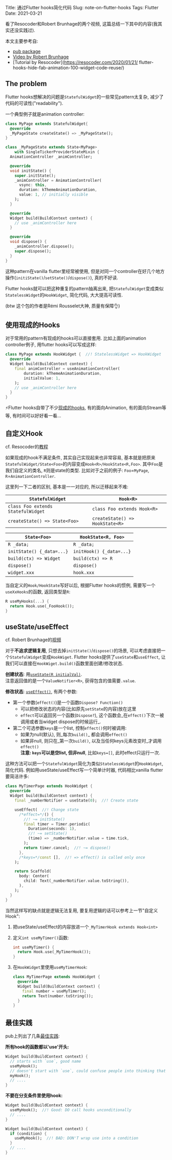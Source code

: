 Title: 通过Flutter hooks简化代码
Slug: note-on-flutter-hooks
Tags: Flutter
Date: 2021-03-21

看了Resocoder和Robert Brunhage的两个视频, 这篇总结一下其中的内容(我其实还没实践过).

本文主要参考自:
- [pub package](https://pub.dev/packages/flutter_hooks)  
- [Video by Robert Brunhage](https://www.youtube.com/watch?v=A1DUBgIsCv8)  
- [Tutorial by Resocoder](https://resocoder.com/2020/01/21/ flutter-hooks-hide-fab-animation-100-widget-code-reuse/)  

## The problem

Flutter hooks想解决的问题是`StatefulWidget`的一些常见pattern太复杂, 减少了代码的可读性("readability").

一个典型例子就是animation controller:

```dart
class MyPage extends StatefulWidget{
  @override
  _MyPageState createState() => _MyPageState();
}

class _MyPageState extends State<MyPage>
    with SingleTickerProviderStateMixin {
  AnimationController _animController;

  @override
  void initState() {
    super.initState();
    _animController = AnimationController(
      vsync: this,
      duration: kThemeAnimationDuration,
      value: 1, // initially visible
    );
  }

  @override
  Widget build(BuildContext context) {
    // use _animController here
  }

  @override
  void dispose() { 
    _animController.dispose();
    super.dispose();
  }
}
```

这种pattern在vanilla flutter里经常被使用, 但是对同一个controller在好几个地方操作(`initiState()`/`setState()`/`dispose()`), 真的不好读.

Flutter hooks就可以把这种重复的pattern抽离出来, 把`StatefulWidget`变成类似`StatelessWidget`的`HookWidget`, 简化代码, 大大提高可读性.

(btw 这个包的作者是Rémi Rousselet大神, 质量有保障👌)

## 使用现成的Hooks

对于常用的pattern有现成的hooks可以直接套用. 比如上面的animation controller例子, 用flutter hooks可以写成这样:

```dart
class MyPage extends HookWidget {  //! StatelessWidget => HookWidget
  @override
  Widget build(BuildContext context) {
    final animController = useAnimationController(
        duration: kThemeAnimationDuration, 
        initialValue: 1,
    );
    // use _animController here
  }
}
```

⚡️Flutter hooks自带了不少[现成的hooks](https://pub.dev/packages/flutter_hooks#existing-hooks), 有的面向Animation, 有的面向Stream等等, 有时间可以好好看一看...

## 自定义Hook

cf. Resocoder的[教程](https://resocoder.com/2020/01/21/flutter-hooks-hide-fab-animation-100-widget-code-reuse/#t-1616317538465)

如果现成的hook不满足条件, 其实自己实现起来也非常容易, 基本就是把原来`StatefulWidget/State<Foo>`的内容变成`Hook<R>/HookState<R,Foo>`. 其中`Foo`是我们自定义的类名, `R`则是state的类型. 比如对于之前的例子: `Foo`=`MyPage`, `R`=`AnimationController`.

这里列一下二者的区别, 基本是一一对应的, 所以迁移起来不难:

| `StatefulWidget`                   | `Hook<R>`                       |
| ---------------------------------- | ------------------------------- |
| `class Foo extends StatefulWidget` | `class Foo extends Hook<R>`     |
| `createState() => State<Foo>`      | `createState() => HookState<R>` |

| `State<Foo>`              | `HookState<R, Foo>`      |
| ------------------------- | ------------------------ |
| `R _data;`                | `R _data;`               |
| `initState() {_data=...}` | `initHook() {_data=...}` |
| `build(ctx) => Widget`    | `build(ctx) => R`        |
| `dispose()`               | `dispose()`              |
| `widget.xxx`              | `hook.xxx`               |

当自定义的`Hook/HookState`写好以后, 根据Flutter hooks的惯例, 需要写一个`useXxHooks`的函数, 返回类型是`R`:

```dart
R useMyHooks(...) {
  return Hook.use(_FooHook());
}
```

## useState/useEffect

cf. Robert Brunhage的[视频](https://www.youtube.com/watch?v=A1DUBgIsCv8)

对于**不追求逻辑复用**, 只想去掉`initState()`/`dispose()`的场景, 可以考虑直接把一个`StatefulWidget`变成`HookWiget`. Flutter hooks提供了`useState`和`useEffect`, 让我们可以直接在`HookWiget.build()`函数里面创建/修改状态.

**创建状态**: 用[`useState(R initialVal)`](https://pub.dev/documentation/flutter_hooks/latest/flutter_hooks/useState.html).\
注意返回值的是一个`ValueNotifier<R>`, 获得包含的值需要`.value`.

**修改状态**: [`useEffect()`](https://pub.dev/documentation/flutter_hooks/latest/flutter_hooks/useEffect.html), 有两个参数:

- 第一个参数(`effect()`)是一个函数`Dispose? Function()`
    - 可以把修改状态的内容(比如原先`setState`的内容)放在这里
    - `effect`可以返回另一个函数(`Dispose?`), 这个函数会_在`effect()`下次一被调用或者当widget dispose的时候运行_.
- 第二个可选参数`keys`是一个list, 控制`effect()`何时被调用:
    - 如果为null(默认), 则_每次`build()`_ 都会调用`effect()`
    - 如果非null, 则只在_第一次`build()`, 以及当任何keys元素改变时_才调用`effect()`\
       **注意: `keys`可以是空list, 但非null**, 比如`keys=[]`, 此时effect只运行一次.

这种方法可以把一个`StatefulWidget`简化为类似`StatelessWidget`的`HookWidget`, 简化代码. 例如用useState/useEffect写一个简单计时器, 代码相比vanilla flutter要简洁许多:

```dart
class MyTimerPage extends HookWidget {
  @override
  Widget build(BuildContext context) {
    final _numberNotifier = useState(0);  //! Create state

    useEffect(  //! Change state
      /*effect=*/() {
        //! ~= initState()
        final timer = Timer.periodic(
          Duration(seconds: 1), 
          //! ~= setState()
          (time) => _numberNotifier.value = time.tick,
        );
        return timer.cancel;  //! ~= dispose()
      }, 
      /*keys=*/const [],  //! => effect() is called only once
    );

    return Scaffold(
      body: Center(
        child: Text(_numberNotifier.value.toString()),
      ),
    );
  }
}
```

当然这样写的缺点就是逻辑无法复用, 要复用逻辑的话可以参考上一节"自定义Hook":

1. 把useState/useEffect的内容放进一个`_MyTimerHook extends Hook<int>`

2. 定义`int useMyTimer()`函数:

    ```dart
    int useMyTimer() {
      return Hook.use(_MyTimerHook());
    }
    ```

3. 在`HookWidget`里使用`useMyTimerHook`:

    ```dart
    class MyTimerPage extends HookWidget {
      @override
      Widget build(BuildContext context) {
        final number = useMyTimer();
        return Text(number.toString());
      }
    }
    ```

## 最佳实践

pub上列出了几条[最佳实践](https://pub.dev/packages/flutter_hooks#rules):

**所有hook的函数都以'use'开头:**

```dart
Widget build(BuildContext context) {
  // starts with `use`, good name
  useMyHook();
  // doesn't start with `use`, could confuse people into thinking that this isn't a hook
  myHook();
  // ....
}
```

**不要在分支条件里使用hook:**

```dart
Widget build(BuildContext context) {
  useMyHook();  //! Good: DO call hooks unconditionally
  // ....
}

Widget build(BuildContext context) {
  if (condition) {
    useMyHook();  //! BAD: DON'T wrap use into a condition
  }
  // ....
}
```
